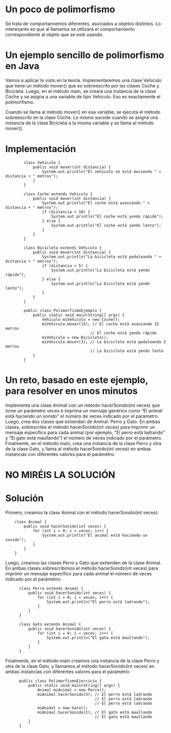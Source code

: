 # Un poco de polimorfismo

Se trata de comportamientos diferentes, asociados a objetos distintos. Lo interesante es que al llamarlos se utilizará el comportamiento correspondiente al objeto que se esté usando.

# Un ejemplo sencillo de polimorfismo en Java

Vamos a aplicar lo visto en la teoría. Implementaremos una clase Vehiculo que tiene un método mover() que es sobreescrito por las clases Coche y Bicicleta. Luego, en el método main, se creará una instancia de la clase Coche y se asigna a una variable de tipo Vehiculo. Eso es exactamente el polimorfismo.

Cuando se llama al método mover() en esa variable, se ejecuta el método sobreescrito en la clase Coche. Lo mismo sucede cuando se asigna una instancia de la clase Bicicleta a la misma variable y se llama al método mover().

# Implementación

            class Vehiculo {
                public void mover(int distancia) {
                    System.out.println("El vehículo se está moviendo " + distancia + " metros");
                }
            }

            class Coche extends Vehiculo {
                public void mover(int distancia) {
                    System.out.println("El coche está avanzando " + distancia + " metros");
                    if (distancia > 10) {
                        System.out.println("El coche está yendo rápido");
                    } else {
                        System.out.println("El coche está yendo lento");
                    }
                }
            }

            class Bicicleta extends Vehiculo {
                public void mover(int distancia) {
                    System.out.println("La bicicleta está pedaleando " + distancia + " metros");
                    if (distancia > 5) {
                        System.out.println("La bicicleta está yendo rápido");
                    } else {
                        System.out.println("La bicicleta está yendo lento");
                    }
                }
            }

            public class PolimorfismoEjemplo {
                public static void main(String[] args) {
                    Vehiculo miVehiculo = new Coche();
                    miVehiculo.mover(15); // El coche está avanzando 15 metros
                                         // El coche está yendo rápido
                    miVehiculo = new Bicicleta();
                    miVehiculo.mover(3); // La bicicleta está pedaleando 3 metros
                                         // La bicicleta está yendo lento
                }
            }
            
# Un reto, basado en este ejemplo, para resolver en unos minutos

Implementa una clase Animal con un método hacerSonido(int veces) que tome un parámetro veces e imprima un mensaje genérico como “El animal está haciendo un sonido” el número de veces indicado por el parámetro. Luego, crea dos clases que extiendan de Animal: Perro y Gato. En ambas clases, sobrescribe el método hacerSonido(int veces) para imprimir un mensaje específico para cada animal (por ejemplo, “El perro está ladrando” y “El gato está maullando”) el número de veces indicado por el parámetro. Finalmente, en el método main, crea una instancia de la clase Perro y otra de la clase Gato, y llama al método hacerSonido(int veces) en ambas instancias con diferentes valores para el parámetro.

# NO MIRÉIS LA SOLUCIÓN

# Solución

Primero, creamos la clase Animal con el método hacerSonido(int veces):

        class Animal {
            public void hacerSonido(int veces) {
                for (int i = 0; i < veces; i++) {
                    System.out.println("El animal está haciendo un sonido");
                }
            }
        }

Luego, creamos las clases Perro y Gato que extienden de la clase Animal. En ambas clases sobrescribimos el método hacerSonido(int veces) para imprimir un mensaje específico para cada animal el número de veces indicado por el parámetro:

          class Perro extends Animal {
              public void hacerSonido(int veces) {
                  for (int i = 0; i < veces; i++) {
                      System.out.println("El perro está ladrando");
                  }
              }
          }

          class Gato extends Animal {
              public void hacerSonido(int veces) {
                  for (int i = 0; i < veces; i++) {
                      System.out.println("El gato está maullando");
                  }
              }
          }

Finalmente, en el método main creamos una instancia de la clase Perro y otra de la clase Gato, y llamamos al método hacerSonido(int veces) en ambas instancias con diferentes valores para el parámetro:

          public class PolimorfismoEjercicio {
              public static void main(String[] args) {
                  Animal miAnimal = new Perro();
                  miAnimal.hacerSonido(3); // El perro está ladrando
                                           // El perro está ladrando
                                           // El perro está ladrando
                  miAnimal = new Gato();
                  miAnimal.hacerSonido(2); // El gato está maullando
                                           // El gato está maullando
              }
          }
